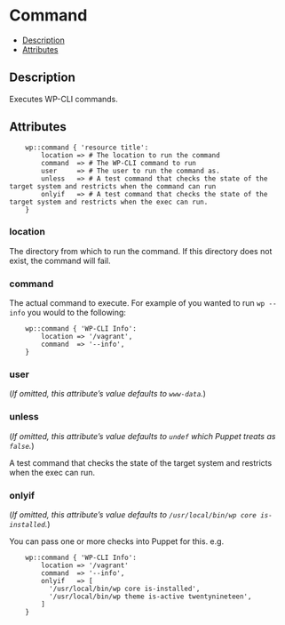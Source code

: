 # Command

* [Description](/classes/command.html#description)
* [Attributes](/classes/command.html#attributes)

## Description

Executes WP-CLI commands.

## Attributes
``` puppet
	wp::command { 'resource title':
		location => # The location to run the command
		command  => # The WP-CLI command to run
		user     => # The user to run the command as.
		unless   => # A test command that checks the state of the target system and restricts when the command can run
		onlyif   => # A test command that checks the state of the target system and restricts when the exec can run.
	}
```

### location

The directory from which to run the command. If this directory does not exist, the command will fail.

### command

The actual command to execute. For example of you wanted to run `wp --info` you would to the following:
```puppet
    wp::command { 'WP-CLI Info':
        location => '/vagrant',
        command  => '--info',
    }
```

### user

(*If omitted, this attribute’s value defaults to `www-data`.*)

### unless

(*If omitted, this attribute’s value defaults to `undef` which Puppet treats as `false`.*)

A test command that checks the state of the target system and restricts when the exec can run.

### onlyif

(*If omitted, this attribute’s value defaults to `/usr/local/bin/wp core is-installed`.*)

You can pass one or more checks into Puppet for this. e.g.

```puppet
    wp::command { 'WP-CLI Info':
        location => '/vagrant'
        command  => '--info',
        onlyif   => [
          '/usr/local/bin/wp core is-installed',
          '/usr/local/bin/wp theme is-active twentynineteen',
        ]
    }
```
